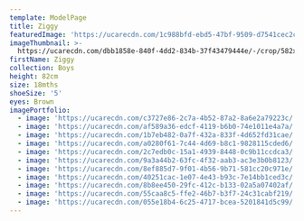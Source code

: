 ```yaml
---
template: ModelPage
title: Ziggy
featuredImage: 'https://ucarecdn.com/1c988bfd-ebd5-47bf-9509-d7541cec2c39/'
imageThumbnail: >-
  https://ucarecdn.com/dbb1858e-840f-4dd2-834b-37f43479444e/-/crop/582x761/837,437/-/preview/
firstName: Ziggy
collection: Boys
height: 82cm
size: 18mths
shoeSize: '5'
eyes: Brown
imagePortfolio:
  - image: 'https://ucarecdn.com/c3727e86-2c7a-4b52-87a2-8a6e2a79223c/'
  - image: 'https://ucarecdn.com/af589a36-edcf-4119-b6b0-74e1011e4a7a/'
  - image: 'https://ucarecdn.com/1b7eb482-0a7f-432a-833f-4d652fd31cae/'
  - image: 'https://ucarecdn.com/a0280f61-7c44-4d69-b8c1-9828115cded6/'
  - image: 'https://ucarecdn.com/2c7edb0c-15a1-4939-8448-0c9b11ccdca3/'
  - image: 'https://ucarecdn.com/9a3a44b2-63fc-4f32-aab3-ac3e3b0b8123/'
  - image: 'https://ucarecdn.com/8ef885d7-9f01-4b56-9b71-581cc20c971e/'
  - image: 'https://ucarecdn.com/40251cac-1e07-4e43-b93c-7e14bb1ced3c/'
  - image: 'https://ucarecdn.com/8b8ee450-29fc-412c-b133-02a5a07402af/'
  - image: 'https://ucarecdn.com/55caa8c5-ffe2-46b7-b3f7-24c31cabf219/'
  - image: 'https://ucarecdn.com/055e18b4-6c25-4717-bcea-5201841d5c99/'
---
```


